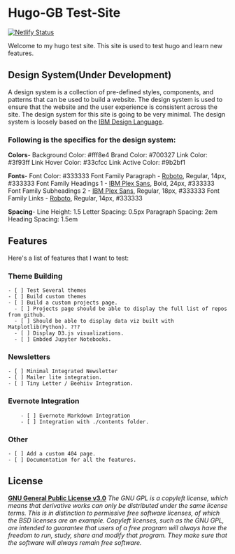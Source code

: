 # Hugo-GB Test-Site
[![Netlify Status](https://api.netlify.com/api/v1/badges/1b1b1b1b-1b1b-1b1b-1b1b-1b1b1b1b1b1b/deploy-status)](https://app.netlify.com/sites/hugo-gb-test-site/deploys)

Welcome to my hugo test site. This site is used to test hugo and learn new features.

## Design System(Under Development)

A design system is a collection of pre-defined styles, components, and patterns that can be used to build a website. The design system is used to ensure that the website and the user experience is consistent across the site.
The design system for this site is going to be very minimal. The design system is loosely based on the [IBM Design Language](https://www.ibm.com/design/language/).

### Following is the specifics for the design system:

**Colors**-
Background Color: #fff8e4
Brand Color: #700327
Link Color: #3f93ff
Link Hover Color: #33cfcc
Link Active Color: #9b2bf1

**Fonts**-
Font Color: #333333
Font Family Paragraph - [Roboto](https://fonts.google.com/specimen/Roboto), Regular, 14px, #333333
Font Family Headings 1 - [IBM Plex Sans](https://fonts.google.com/specimen/IBM+Plex+Sans), Bold, 24px, #333333
Font Family Subheadings 2 - [IBM Plex Sans](https://fonts.google.com/specimen/IBM+Plex+Sans), Regular, 18px, #333333
Font Family Links - [Roboto](https//fonts.google.com/specimen/Roboto), Regular, 14px, #333333

**Spacing**-
Line Height: 1.5
Letter Spacing: 0.5px
Paragraph Spacing: 2em
Heading Spacing: 1.5em

## Features

Here's a list of features that I want to test:

### Theme Building

    - [ ] Test Several themes
    - [ ] Build custom themes
    - [ ] Build a custom projects page.
      - [ ] Projects page should be able to display the full list of repos from github.
      - [ ] Should be able to display data viz built with Matplotlib(Python). ???
      - [ ] Display D3.js visualizations.
      - [ ] Embded Jupyter Notebooks.

### Newsletters

    - [ ] Minimal Integrated Newsletter
    - [ ] Mailer lite integration.
    - [ ] Tiny Letter / Beehiiv Integration.

### Evernote Integration

        - [ ] Evernote Markdown Integration
        - [ ] Integration with ./contents folder.

### Other

    - [ ] Add a custom 404 page.
    - [ ] Documentation for all the features.

## License

**[GNU General Public License v3.0](https://choosealicense.com/licenses/gpl-3.0/)**
*The GNU GPL is a copyleft license, which means that derivative works can only be distributed under the same license terms. This is in distinction to permissive free software licenses, of which the BSD licenses are an example. Copyleft licenses, such as the GNU GPL, are intended to guarantee that users of a free program will always have the freedom to run, study, share and modify that program. They make sure that the software will always remain free software.*